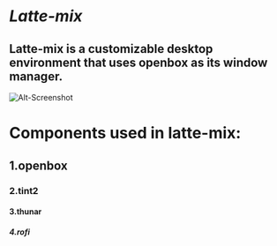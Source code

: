 ***Latte-mix***
=====================
Latte-mix is a customizable desktop environment that uses openbox as its window manager.
----------------------------------------------------------------------------------------
![Alt-Screenshot](https://github.com/DimaNikolenko/Latte-mix/blob/main/screenshot.png)

# Components used in latte-mix:
## 1.openbox
### 2.tint2
#### 3.thunar
##### 4.rofi
